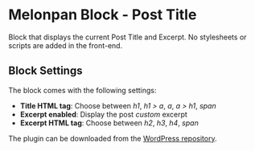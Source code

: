 # Melonpan Block - Post Title

Block that displays the current Post Title and Excerpt. No stylesheets or scripts are added in the front-end.

## Block Settings

The block comes with the following settings:

- **Title HTML tag**: Choose between _h1_, _h1 > a_, _a_, _a > h1_, _span_
- **Excerpt enabled**: Display the post _custom_ excerpt
- **Excerpt HTML tag**: Choose between _h2_, _h3_, _h4_, _span_

The plugin can be downloaded from the [WordPress repository](https://wordpress.org/plugins/melonpan-block-post-title/).
